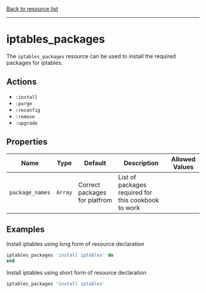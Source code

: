 [Back to resource list](https://github.com/chef-cookbooks/iptables/tree/master/README.md#resources)

---

# iptables_packages

The `iptables_packages` resource can be used to install the required packages for iptables.

## Actions

- `:install`
- `:purge`
- `:reconfig`
- `:remove`
- `:upgrade`

## Properties

| Name                            | Type        |  Default | Description | Allowed Values |
--------------------------------- | ----------- | -------- | ----------- | -------------- |
| `package_names`                 | `Array`     | Correct packages for platfrom | List of packages required for this cookbook to work | |

## Examples

Install iptables using long form of resource declaration

```ruby
iptables_packages 'install iptables' do
end
```

Install iptables using short form of resource declaration

```ruby
iptables_packages 'install iptables'
```
